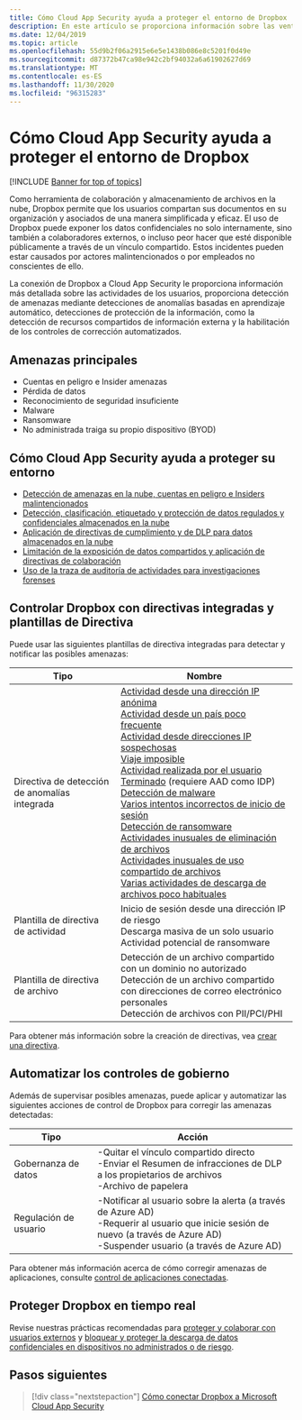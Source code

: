 ```yaml
---
title: Cómo Cloud App Security ayuda a proteger el entorno de Dropbox
description: En este artículo se proporciona información sobre las ventajas de conectar la aplicación de Dropbox a Cloud App Security mediante el conector de API para la visibilidad y el control del uso. app-Security
ms.date: 12/04/2019
ms.topic: article
ms.openlocfilehash: 55d9b2f06a2915e6e5e1438b086e8c5201f0d49e
ms.sourcegitcommit: d87372b47ca98e942c2bf94032a6a61902627d69
ms.translationtype: MT
ms.contentlocale: es-ES
ms.lasthandoff: 11/30/2020
ms.locfileid: "96315283"
---
```

# <a name="how-cloud-app-security-helps-protect-your-dropbox-environment"></a>Cómo Cloud App Security ayuda a proteger el entorno de Dropbox

[!INCLUDE [Banner for top of topics](includes/banner.md)]

Como herramienta de colaboración y almacenamiento de archivos en la nube, Dropbox permite que los usuarios compartan sus documentos en su organización y asociados de una manera simplificada y eficaz. El uso de Dropbox puede exponer los datos confidenciales no solo internamente, sino también a colaboradores externos, o incluso peor hacer que esté disponible públicamente a través de un vínculo compartido. Estos incidentes pueden estar causados por actores malintencionados o por empleados no conscientes de ello.

La conexión de Dropbox a Cloud App Security le proporciona información más detallada sobre las actividades de los usuarios, proporciona detección de amenazas mediante detecciones de anomalías basadas en aprendizaje automático, detecciones de protección de la información, como la detección de recursos compartidos de información externa y la habilitación de los controles de corrección automatizados.

## <a name="main-threats"></a>Amenazas principales

- Cuentas en peligro e Insider amenazas
- Pérdida de datos
- Reconocimiento de seguridad insuficiente
- Malware
- Ransomware
- No administrada traiga su propio dispositivo (BYOD)

## <a name="how-cloud-app-security-helps-to-protect-your-environment"></a>Cómo Cloud App Security ayuda a proteger su entorno

- [Detección de amenazas en la nube, cuentas en peligro e Insiders malintencionados](best-practices.md#detect-cloud-threats-compromised-accounts-malicious-insiders-and-ransomware)
- [Detección, clasificación, etiquetado y protección de datos regulados y confidenciales almacenados en la nube](best-practices.md#discover-classify-label-and-protect-regulated-and-sensitive-data-stored-in-the-cloud)
- [Aplicación de directivas de cumplimiento y de DLP para datos almacenados en la nube](best-practices.md#enforce-dlp-and-compliance-policies-for-data-stored-in-the-cloud)
- [Limitación de la exposición de datos compartidos y aplicación de directivas de colaboración](best-practices.md#limit-exposure-of-shared-data-and-enforce-collaboration-policies)
- [Uso de la traza de auditoría de actividades para investigaciones forenses](best-practices.md#use-the-audit-trail-of-activities-for-forensic-investigations)

## <a name="control-dropbox-with-built-in-policies-and-policy-templates"></a>Controlar Dropbox con directivas integradas y plantillas de Directiva

Puede usar las siguientes plantillas de directiva integradas para detectar y notificar las posibles amenazas:

| Tipo | Nombre |
| ---- | ---- |
| Directiva de detección de anomalías integrada | [Actividad desde una dirección IP anónima](anomaly-detection-policy.md#activity-from-anonymous-ip-addresses)<br />[Actividad desde un país poco frecuente](anomaly-detection-policy.md#activity-from-infrequent-country)<br />[Actividad desde direcciones IP sospechosas](anomaly-detection-policy.md#activity-from-suspicious-ip-addresses)<br />[Viaje imposible](anomaly-detection-policy.md#impossible-travel)<br />[Actividad realizada por el usuario Terminado](anomaly-detection-policy.md#activity-performed-by-terminated-user) (requiere AAD como IDP)<br />[Detección de malware](anomaly-detection-policy.md#malware-detection)<br />[Varios intentos incorrectos de inicio de sesión](anomaly-detection-policy.md#multiple-failed-login-attempts)<br />[Detección de ransomware](anomaly-detection-policy.md#ransomware-activity)<br />[Actividades inusuales de eliminación de archivos](anomaly-detection-policy.md#unusual-activities-by-user)<br />[Actividades inusuales de uso compartido de archivos](anomaly-detection-policy.md#unusual-activities-by-user)<br />[Varias actividades de descarga de archivos poco habituales](anomaly-detection-policy.md#unusual-activities-by-user) |
| Plantilla de directiva de actividad | Inicio de sesión desde una dirección IP de riesgo<br />Descarga masiva de un solo usuario<br />Actividad potencial de ransomware |
| Plantilla de directiva de archivo | Detección de un archivo compartido con un dominio no autorizado<br />Detección de un archivo compartido con direcciones de correo electrónico personales<br />Detección de archivos con PII/PCI/PHI |

Para obtener más información sobre la creación de directivas, vea [crear una directiva](control-cloud-apps-with-policies.md#create-a-policy).

## <a name="automate-governance-controls"></a>Automatizar los controles de gobierno

Además de supervisar posibles amenazas, puede aplicar y automatizar las siguientes acciones de control de Dropbox para corregir las amenazas detectadas:

| Tipo | Acción |
| ---- | ---- |
| Gobernanza de datos | -Quitar el vínculo compartido directo<br />-Enviar el Resumen de infracciones de DLP a los propietarios de archivos<br />-Archivo de papelera |
| Regulación de usuario | -Notificar al usuario sobre la alerta (a través de Azure AD)<br /> -Requerir al usuario que inicie sesión de nuevo (a través de Azure AD)<br /> -Suspender usuario (a través de Azure AD) |

Para obtener más información acerca de cómo corregir amenazas de aplicaciones, consulte [control de aplicaciones conectadas](governance-actions.md).

## <a name="protect-dropbox-in-real-time"></a>Proteger Dropbox en tiempo real

Revise nuestras prácticas recomendadas para [proteger y colaborar con usuarios externos](best-practices.md#secure-collaboration-with-external-users-by-enforcing-real-time-session-controls) y [bloquear y proteger la descarga de datos confidenciales en dispositivos no administrados o de riesgo](best-practices.md#block-and-protect-download-of-sensitive-data-to-unmanaged-or-risky-devices).

## <a name="next-steps"></a>Pasos siguientes

> [!div class="nextstepaction"]
> [Cómo conectar Dropbox a Microsoft Cloud App Security](connect-dropbox-to-microsoft-cloud-app-security.md)

